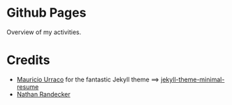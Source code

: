 # Github Pages 

Overview of my activities.

# Credits

- [Mauricio Urraco](https://github.com/murraco) for the fantastic Jekyll theme ==> [jekyll-theme-minimal-resume](https://github.com/murraco/jekyll-theme-minimal-resume)
- [Nathan Randecker](https://github.com/nrandecker)
